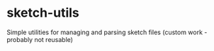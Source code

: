 # sketch-utils
Simple utilities for managing and parsing sketch files (custom work - probably not reusable)
